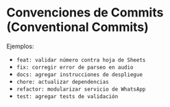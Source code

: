 # Convenciones de Commits (Conventional Commits)

Ejemplos:
- `feat: validar número contra hoja de Sheets`
- `fix: corregir error de parseo en audio`
- `docs: agregar instrucciones de despliegue`
- `chore: actualizar dependencias`
- `refactor: modularizar servicio de WhatsApp`
- `test: agregar tests de validación`
